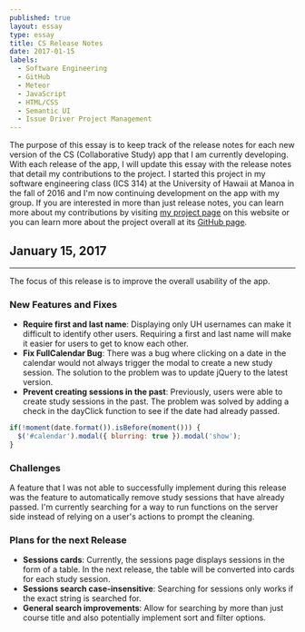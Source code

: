 ```yaml
---
published: true
layout: essay
type: essay
title: CS Release Notes
date: 2017-01-15
labels:
  - Software Engineering
  - GitHub
  - Meteor
  - JavaScript
  - HTML/CSS
  - Semantic UI
  - Issue Driver Project Management
---
```


The purpose of this essay is to keep track of the release notes for each new version of the CS (Collaborative Study) app that I am currently developing. With each release of the app, I will update this essay with the release notes that detail my contributions to the project. I started this project in my software engineering class (ICS 314) at the University of Hawaii at Manoa in the fall of 2016 and I'm now continuing development on the app with my group. If you are interested in more than just release notes, you can learn more about my contributions by visiting [my project page](../projects/CollaborativeStudy) on this website or you can learn more about the project overall at its [GitHub page](https://collaborativestudy.github.io/).

## January 15, 2017
---
The focus of this release is to improve the overall usability of the app.
### New Features and Fixes
  - **Require first and last name**: Displaying only UH usernames can make it difficult to identify other users. Requiring a first and last name will make it easier for users to get to know each other.
  - **Fix FullCalendar Bug**: There was a bug where clicking on a date in the calendar would not always trigger the modal to create a new study session. The solution to the problem was to update jQuery to the latest version.
  - **Prevent creating sessions in the past**: Previously, users were able to create study sessions in the past. The problem was solved by adding a check in the dayClick function to see if the date had already passed.
  ```JavaScript
  if(!moment(date.format()).isBefore(moment())) {
    $('#calendar').modal({ blurring: true }).modal('show');
  }
  ```

### Challenges
  A feature that I was not able to successfully implement during this release was the feature to automatically remove study sessions that have already passed. I'm currently searching for a way to run functions on the server side instead of relying on a user's actions to prompt the cleaning.

### Plans for the next Release
  - **Sessions cards**: Currently, the sessions page displays sessions in the form of a table. In the next release, the table will be converted into cards for each study session.
  - **Sessions search case-insensitive**: Searching for sessions only works if the exact string is searched for.
  - **General search improvements**: Allow for searching by more than just course title and also potentially implement sort and filter options.
